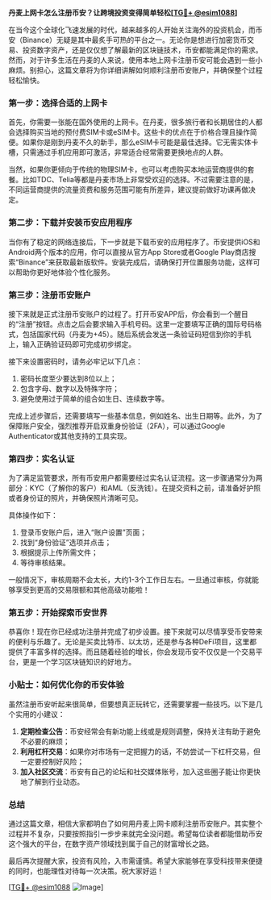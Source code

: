 **丹麦上网卡怎么注册币安？让跨境投资变得简单轻松[[TG💪+ @esim1088](https://t.me/s/esim1088)]**

在当今这个全球化飞速发展的时代，越来越多的人开始关注海外的投资机会，而币安（Binance）无疑是其中最炙手可热的平台之一。无论你是想进行加密货币交易、投资数字资产，还是仅仅想了解最新的区块链技术，币安都能满足你的需求。然而，对于许多生活在丹麦的人来说，使用本地上网卡注册币安可能会遇到一些小麻烦。别担心，这篇文章将为你详细讲解如何顺利注册币安账户，并确保整个过程轻松愉快。

### **第一步：选择合适的上网卡**

首先，你需要一张能在国外使用的上网卡。在丹麦，很多旅行者和长期居住的人都会选择购买当地的预付费SIM卡或eSIM卡。这些卡的优点在于价格合理且操作简便。如果你是刚到丹麦不久的新手，那么eSIM卡可能是最佳选择。它无需实体卡槽，只需通过手机应用即可激活，非常适合经常需要更换地点的人群。

当然，如果你更倾向于传统的物理SIM卡，也可以考虑购买本地运营商提供的套餐。比如TDC、Telia等都是丹麦市场上非常受欢迎的选择。不过需要注意的是，不同运营商提供的流量资费和服务范围可能有所差异，建议提前做好功课再做决定。

### **第二步：下载并安装币安应用程序**

当你有了稳定的网络连接后，下一步就是下载币安的应用程序了。币安提供iOS和Android两个版本的应用，你可以直接从官方App Store或者Google Play商店搜索“Binance”来获取最新版软件。安装完成后，请确保打开位置服务功能，这样可以帮助你更好地体验个性化服务。

### **第三步：注册币安账户**

接下来就是正式注册币安账户的过程了。打开币安APP后，你会看到一个醒目的“注册”按钮。点击之后会要求输入手机号码。这里一定要填写正确的国际号码格式，包括国家代码（丹麦为+45）。随后系统会发送一条验证码短信到你的手机上，输入正确验证码即可完成初步绑定。

接下来设置密码时，请务必牢记以下几点：
1. 密码长度至少要达到8位以上；
2. 包含字母、数字以及特殊字符；
3. 避免使用过于简单的组合如生日、连续数字等。

完成上述步骤后，还需要填写一些基本信息，例如姓名、出生日期等。此外，为了保障账户安全，强烈推荐开启双重身份验证（2FA），可以通过Google Authenticator或其他支持的工具实现。

### **第四步：实名认证**

为了满足监管要求，所有币安用户都需要经过实名认证流程。这一步骤通常分为两部分：KYC（了解你的客户）和AML（反洗钱）。在提交资料之前，请准备好护照或者身份证的照片，并确保照片清晰可见。

具体操作如下：
1. 登录币安账户后，进入“账户设置”页面；
2. 找到“身份验证”选项并点击；
3. 根据提示上传所需文件；
4. 等待审核结果。

一般情况下，审核周期不会太长，大约1-3个工作日左右。一旦通过审核，你就能够享受到更高的交易限额和其他高级功能啦！

### **第五步：开始探索币安世界**

恭喜你！现在你已经成功注册并完成了初步设置。接下来就可以尽情享受币安带来的便利与乐趣了。无论是买卖比特币、以太坊，还是参与各种DeFi项目，这里都提供了丰富多样的选择。而且随着经验的增长，你会发现币安不仅仅是一个交易平台，更是一个学习区块链知识的好地方。

### **小贴士：如何优化你的币安体验**

虽然注册币安听起来很简单，但要想真正玩转它，还需要掌握一些技巧。以下是几个实用的小建议：
1. **定期检查公告**：币安经常会有新功能上线或是规则调整，保持关注有助于避免不必要的麻烦；
2. **利用杠杆交易**：如果你对市场有一定把握力的话，不妨尝试一下杠杆交易，但一定要控制好风险；
3. **加入社区交流**：币安有自己的论坛和社交媒体账号，加入这些圈子能让你更快地了解到行业动态。

### **总结**

通过这篇文章，相信大家都明白了如何用丹麦上网卡顺利注册币安账户。其实整个过程并不复杂，只要按照指引一步步来就完全没问题。希望每位读者都能借助币安这个强大的平台，在数字资产领域找到属于自己的财富增长之路。

最后再次提醒大家，投资有风险，入市需谨慎。希望大家能够在享受科技带来便捷的同时，也能理性对待每一次决策。祝大家好运！

[[TG💪+ @esim1088](https://t.me/s/esim1088) ![Image](https://i.postimg.cc/4NQfJmqS/Snipaste-2025-05-13-00-14-12.png)]